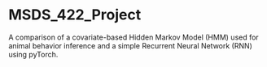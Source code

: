 # MSDS_422_Project
A comparison of a covariate-based Hidden Markov Model (HMM) used for animal behavior inference and a simple Recurrent Neural Network (RNN) using pyTorch.
